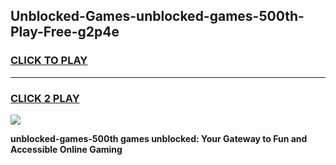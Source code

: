 
## Unblocked-Games-unblocked-games-500th-Play-Free-g2p4e
<h3>
<a href="https://premium76.site?title=unblocked-games-500th&ref=17A">CLICK TO PLAY</a></h3>
<hr>

<h3>
<a href="https://premium76.site?title=unblocked-games-500th&ref=17A">CLICK 2 PLAY</a>
  
</h3>

<a href="https://premium76.site?title=unblocked-games-500th&ref=17A"><img src="https://clearcache.store/games.png"></a>


**unblocked-games-500th games unblocked: Your Gateway to Fun and Accessible Online Gaming**
